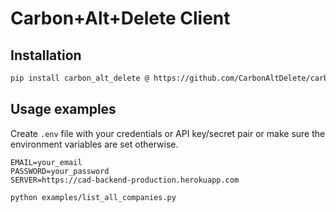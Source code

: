 # Carbon+Alt+Delete Client

## Installation

```bash
pip install carbon_alt_delete @ https://github.com/CarbonAltDelete/carbonaltdelete-client
```

## Usage examples
 Create `.env` file with your credentials or API key/secret pair or make sure the environment variables are set otherwise.
```
EMAIL=your_email
PASSWORD=your_password
SERVER=https://cad-backend-production.herokuapp.com
```

```bash
python examples/list_all_companies.py
```
